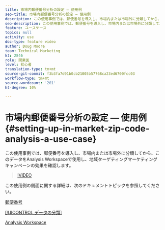```yaml
---
title: 市場内郵便番号分析の設定 — 使用例
seo-title: 市場内郵便番号分析の設定 — 使用例
description: この使用事例では、郵便番号を導入し、市場内または市場外に分類してから、このデータをAnalysis Workspaceで使用し、地域ターゲティングマーケティングキャンペーンの効果を確認します。
seo-description: この使用事例では、郵便番号を導入し、市場内または市場外に分類してから、このデータをAnalysis Workspaceで使用し、地域ターゲティングマーケティングキャンペーンの効果を確認します。
feature: ユースケース
topics: null
activity: use
doc-type: feature video
author: Doug Moore
team: Technical Marketing
kt: 2846
role: 開業医
level: 初心者
translation-type: tm+mt
source-git-commit: f3b3fa7d91b0cb21005b57768ca23ed6700fcc03
workflow-type: tm+mt
source-wordcount: '201'
ht-degree: 10%

---
```



# 市場内郵便番号分析の設定 — 使用例{#setting-up-in-market-zip-code-analysis-a-use-case}

この使用事例では、郵便番号を導入し、市場内または市場外に分類してから、このデータをAnalysis Workspaceで使用し、地域ターゲティングマーケティングキャンペーンの効果を確認します。

>[!VIDEO](https://video.tv.adobe.com/v/27052/?quality=12)

この使用例の側面に関する詳細は、次のドキュメントトピックを参照してください。

[郵便番号](https://marketing.adobe.com/resources/help/en_US/reference/reports_zip.html)

[[!UICONTROL データの分類]](https://marketing.adobe.com/resources/help/ja_JP/reference/classifications.html)

[Analysis Workspace](https://marketing.adobe.com/resources/help/ja_JP/analytics/analysis-workspace/analysis-workspace-features.html)
